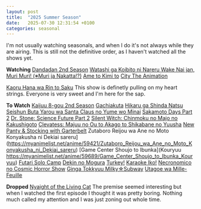 ```yaml
---
layout: post
title:  "2025 Summer Season"
date:   2025-07-30 12:31:54 +0100
categories: seasonal
---
```

I'm not usually watching seasonals, and when I do it's not always while they are airing.
This is still not the definitive order, as I haven't watched all the shows yet.

**Watching**
[Dandadan 2nd Season](https://myanimelist.net/anime/60543/Dandadan_2nd_Season)
[Watashi ga Koibito ni Nareru Wake Nai jan, Muri Muri! (※Muri ja Nakatta!?)](https://myanimelist.net/anime/60326/Watashi_ga_Koibito_ni_Nareru_Wake_Nai_jan_Muri_Muri_%E2%80%BBMuri_ja_Nakatta)
[Ame to Kimi to](https://myanimelist.net/anime/59619/Ame_to_Kimi_to)
[City The Animation](https://myanimelist.net/anime/59898/City_The_Animation)

[Kaoru Hana wa Rin to Saku](https://myanimelist.net/anime/59845/Kaoru_Hana_wa_Rin_to_Saku)
This show is definetly pulling on my heart strings. Everyone is very sweet and I'm here for the sap.

**To Watch**
[Kaijuu 8-gou 2nd Season](https://myanimelist.net/anime/59177/Kaijuu_8-gou_2nd_Season)
[Gachiakuta](https://myanimelist.net/anime/59062/Gachiakuta)
[Hikaru ga Shinda Natsu](https://myanimelist.net/anime/58913/Hikaru_ga_Shinda_Natsu)
[Seishun Buta Yarou wa Santa Claus no Yume wo Minai](https://myanimelist.net/anime/57433/Seishun_Buta_Yarou_wa_Santa_Claus_no_Yume_wo_Minai)
[Sakamoto Days Part 2](https://myanimelist.net/anime/60285/Sakamoto_Days_Part_2)
[Dr. Stone: Science Future Part 2](https://myanimelist.net/anime/61322/Dr_Stone__Science_Future_Part_2)
[Silent Witch: Chinmoku no Majo no Kakushigoto](https://myanimelist.net/anime/59459/Silent_Witch__Chinmoku_no_Majo_no_Kakushigoto)
[Clevatess: Majuu no Ou to Akago to Shikabane no Yuusha](https://myanimelist.net/anime/59205/Clevatess__Majuu_no_Ou_to_Akago_to_Shikabane_no_Yuusha)
[New Panty & Stocking with Garterbelt](https://myanimelist.net/anime/52293/New_Panty___Stocking_with_Garterbelt)
Zutaboro Reijou wa Ane no Moto Konyakusha ni Dekiai sareru](https://myanimelist.net/anime/59421/Zutaboro_Reijou_wa_Ane_no_Moto_Konyakusha_ni_Dekiai_sareru)
[Game Center Shoujo to Ibunka](Kouryuu https://myanimelist.net/anime/59689/Game_Center_Shoujo_to_Ibunka_Kouryuu)
[Futari Solo Camp](https://myanimelist.net/anime/60665/Futari_Solo_Camp)
[Dekin no Mogura](https://myanimelist.net/anime/60315/Dekin_no_Mogura)
[Turkey!](https://myanimelist.net/anime/54028/Turkey)
[Karaoke Iko!]( https://myanimelist.net/anime/60131/Karaoke_Iko)
[Necronomico no Cosmic Horror Show](https://myanimelist.net/anime/60505/Necronomico_no_Cosmic_Horror_Show)
[Ginga Tokkyuu Milky☆Subway](https://myanimelist.net/anime/61274/Ginga_Tokkyuu_Milky%E2%98%86Subway)
[Utagoe wa Mille-Feuille](https://myanimelist.net/anime/55689/Utagoe_wa_Mille-Feuille)

**Dropped**
[Nyaight of the Living Cat](https://myanimelist.net/anime/58197/Nyaight_of_the_Living_Cat)
The premise seemed interesting but when I watched the first episode I thought it was pretty boring. Nothing much called my attention and I was just zoning out whole time.



